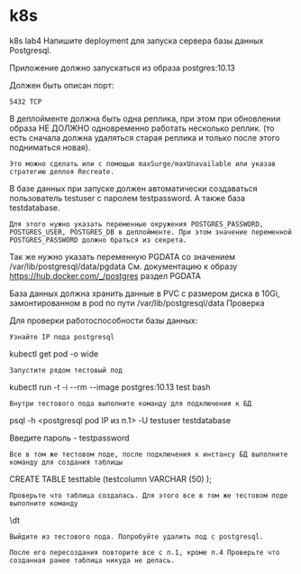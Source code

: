 # k8s
k8s lab4
Напишите deployment для запуска сервера базы данных Postgresql.

Приложение должно запускаться из образа postgres:10.13

Должен быть описан порт:

    5432 TCP

В деплойменте должна быть одна реплика, при этом при обновлении образа НЕ ДОЛЖНО одновременно работать несколько реплик. (то есть сначала должна удаляться старая реплика и только после этого подниматься новая).

    Это можно сделать или с помощью maxSurge/maxUnavailable или указав стратегию деплоя Recreate.

В базе данных при запуске должен автоматически создаваться пользователь testuser с паролем testpassword. А также база testdatabase.

    Для этого нужно указать переменные окружения POSTGRES_PASSWORD, POSTGRES_USER, POSTGRES_DB в деплойменте. При этом значение переменной POSTGRES_PASSWORD должно браться из секрета.

Так же нужно указать переменную PGDATA со значением /var/lib/postgresql/data/pgdata См. документацию к образу https://hub.docker.com/_/postgres раздел PGDATA

База данных должна хранить данные в PVC c размером диска в 10Gi, замонтированном в pod по пути /var/lib/postgresql/data
Проверка

Для проверки работоспособности базы данных:

    Узнайте IP пода postgresql

kubectl get pod -o wide

    Запустите рядом тестовый под

kubectl run -t -i --rm --image postgres:10.13 test bash

    Внутри тестового пода выполните команду для подключения к БД

psql -h <postgresql pod IP из п.1> -U testuser testdatabase

Введите пароль - testpassword

    Все в том же тестовом поде, после подключения к инстансу БД выполните команду для создания таблицы

CREATE TABLE testtable (testcolumn VARCHAR (50) );

    Проверьте что таблица создалась. Для этого все в том же тестовом поде выполните команду

\dt

    Выйдите из тестового пода. Попробуйте удалить под с postgresql.

    После его пересоздания повторите все с п.1, кроме п.4 Проверьте что созданная ранее таблица никуда не делась.
